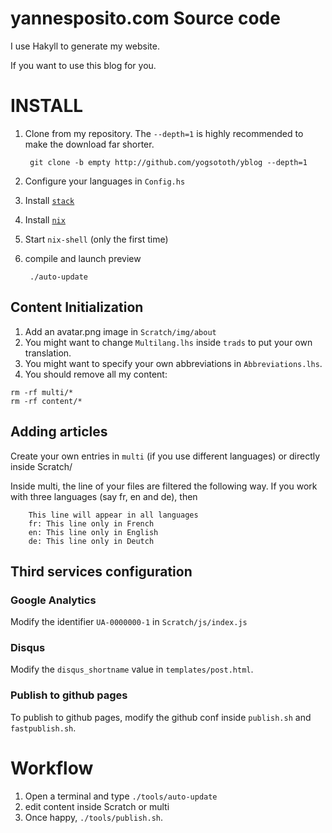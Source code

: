 # yannesposito.com Source code

I use Hakyll to generate my website.

If you want to use this blog for you.

# INSTALL

1. Clone from my repository.
   The `--depth=1` is highly recommended to make the download far shorter.

        git clone -b empty http://github.com/yogsototh/yblog --depth=1

2. Configure your languages in `Config.hs`
3. Install [`stack`](https://haskellstack.org)
4. Install [`nix`](https://nixos.org/nix/)
5. Start `nix-shell` (only the first time)
6. compile and launch preview

        ./auto-update

## Content Initialization

1. Add an avatar.png image in `Scratch/img/about`
2. You might want to change `Multilang.lhs` inside `trads` to put your own translation.
3. You might want to specify your own abbreviations in `Abbreviations.lhs`.
4. You should remove all my content:

~~~
rm -rf multi/*
rm -rf content/*
~~~

## Adding articles

Create your own entries in `multi` (if you use different languages)
or directly inside Scratch/

Inside multi, the line of your files are filtered the following way.
If you work with three languages (say fr, en and de), then

        This line will appear in all languages
        fr: This line only in French
        en: This line only in English
        de: This line only in Deutch

## Third services configuration

### Google Analytics

Modify the identifier `UA-0000000-1` in `Scratch/js/index.js`

### Disqus

Modify the `disqus_shortname` value in `templates/post.html`.

### Publish to github pages

To publish to github pages, modify the github conf inside `publish.sh` and `fastpublish.sh`.

# Workflow

1. Open a terminal and type `./tools/auto-update`
2. edit content inside Scratch or multi
3. Once happy, `./tools/publish.sh`.
